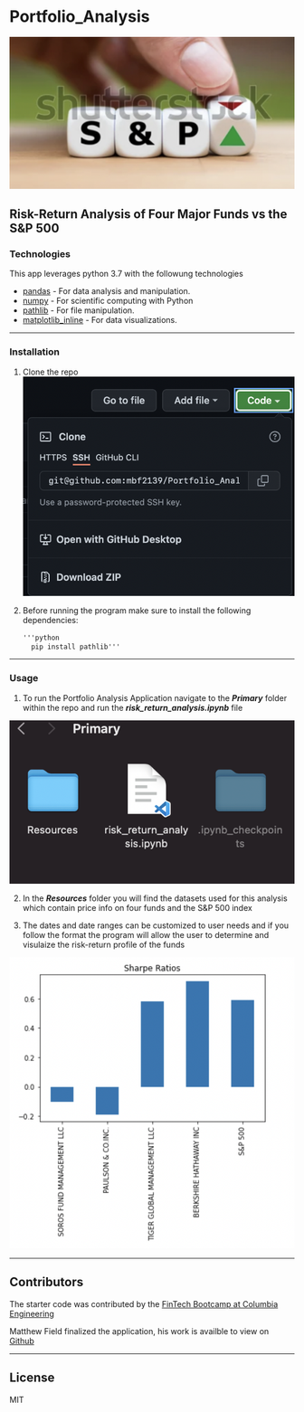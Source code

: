 # Portfolio_Analysis
![intro](images/intro.jpg)
## Risk-Return Analysis of Four Major Funds vs the S&P 500

### Technologies

This app leverages python 3.7 with the followung technologies

* [pandas](https://github.com/pandas-dev/pandas) - For data analysis and manipulation.
* [numpy](https://github.com/numpy/numpy) - For scientific computing with Python
* [pathlib](https://github.com/jazzband/pathlib2) - For file manipulation.
* [matplotlib_inline](https://github.com/ipython/matplotlib-inline) - For data visualizations.

--- 

### Installation 

1. Clone the repo 
![Clone](Images/clone.jpg)

2. Before running the program make sure to install the following dependencies: 
 
       '''python
         pip install pathlib'''
---        

### Usage

1. To run the Portfolio Analysis Application navigate to the ***Primary*** folder within the repo and run the ***risk_return_analysis.ipynb*** file 

![folders](Images/navigate.jpg)

2. In the ***Resources*** folder you will find the datasets used for this analysis which contain price info on four funds and the S&P 500 index 

3. The dates and date ranges can be customized to user needs and if you follow the format the program will allow the user to determine and visulaize the risk-return profile of the funds

![sharpe](images/sharpe.jpg)

---

## Contributors

The starter code was contributed by the [FinTech Bootcamp at Columbia Engineering](https://bootcamp.cvn.columbia.edu/fintech/)

Matthew Field finalized the application, his work is availble to view on [Github](https://github.com/mbf2139)

---

## License

MIT